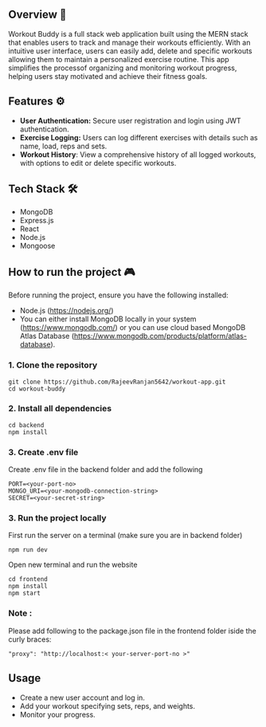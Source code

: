 ## Overview 🔎
Workout Buddy is a full stack web application built using the MERN stack that enables users to track and manage their workouts efficiently.
With an intuitive user interface, users can easily add, delete and specific workouts allowing them to maintain a personalized exercise 
routine. This app simplifies the processof organizing and monitoring workout progress, helping users stay motivated and achieve their fitness goals.

## Features ⚙️
- <b>User Authentication:</b> Secure user registration and login using JWT authentication.
- <b>Exercise Logging:</b> Users can log different exercises with details such as name, load, reps and sets.
- <b>Workout History</b>: View a comprehensive history of all logged workouts, with options to edit or delete specific workouts.

## Tech Stack 🛠️
- MongoDB
- Express.js
- React
- Node.js
- Mongoose

## How to run the project 🎮

Before running the project, ensure you have the following installed:
- Node.js (https://nodejs.org/)
- You can either install MongoDB locally in your system (https://www.mongodb.com/) or you can use cloud based MongoDB Atlas Database (https://www.mongodb.com/products/platform/atlas-database).

### 1. Clone the repository

    git clone https://github.com/RajeevRanjan5642/workout-app.git
    cd workout-buddy
    
### 2. Install all dependencies

    cd backend
    npm install
    
### 3. Create .env file
Create .env file in the backend folder and add the following

    PORT=<your-port-no>
    MONGO_URI=<your-mongodb-connection-string>
    SECRET=<your-secret-string>
    
### 3. Run the project locally
First run the server on a terminal (make sure you are in backend folder)
    
    npm run dev
    
Open new terminal and run the website 

    cd frontend
    npm install
    npm start
### Note :

Please add following to the package.json file in the frontend folder iside the curly braces:

    "proxy": "http://localhost:< your-server-port-no >"
    
## Usage
- Create a new user account and log in.
- Add your workout specifying sets, reps, and weights.
- Monitor your progress.
